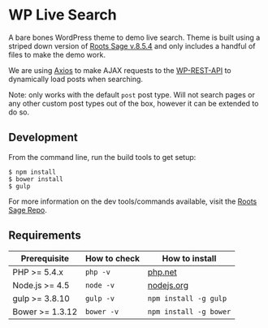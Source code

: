 # WP Live Search

A bare bones WordPress theme to demo live search. Theme is built using a striped down version of [Roots Sage v.8.5.4](https://github.com/roots/sage/tree/8.5.4) and only includes a handful of files to make the demo work.

We are using [Axios](https://github.com/axios/axios) to make AJAX requests to the [WP-REST-API](https://github.com/WP-API/WP-API) to dynamically load posts when searching.

Note: only works with the default `post` post type. Will not search pages or any other custom post types out of the box, however it can be extended to do so.

## Development

From the command line, run the build tools to get setup:

```shell
$ npm install
$ bower install
$ gulp
```

For more information on the dev tools/commands available, visit the [Roots Sage Repo](https://github.com/roots/sage/tree/8.5.4).

## Requirements

| Prerequisite    | How to check | How to install
| --------------- | ------------ | ------------- |
| PHP >= 5.4.x    | `php -v`     | [php.net](http://php.net/manual/en/install.php) |
| Node.js >= 4.5  | `node -v`    | [nodejs.org](http://nodejs.org/) |
| gulp >= 3.8.10  | `gulp -v`    | `npm install -g gulp` |
| Bower >= 1.3.12 | `bower -v`   | `npm install -g bower` |